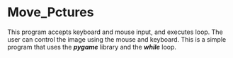 # Move_Pctures
This program accepts keyboard and mouse input, and executes loop.
The user can control the image using the mouse and keyboard. This is a simple program that uses the ***pygame*** library and the ***while*** loop.
